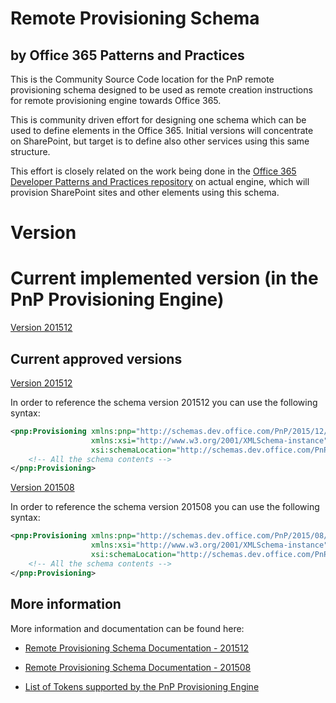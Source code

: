 # Remote Provisioning Schema
## by Office 365 Patterns and Practices
This is the Community Source Code location for the PnP remote provisioning schema designed to be used as remote 
creation instructions for remote provisioning engine towards Office 365. 

This is community driven effort for designing one schema which can be used to define elements in the Office 365. 
Initial versions will concentrate on SharePoint, but target is to define also other services using this same structure. 

This effort is closely related on the work being done in the 
[Office 365 Developer Patterns and Practices repository](https://github.com/OfficeDev/PnP-Sites-Core) on actual engine, 
which will provision SharePoint sites and other elements using this schema. 

# Version

# Current implemented version (in the PnP Provisioning Engine) 

[Version 201512](OfficeDevPnP.ProvisioningSchema/ProvisioningSchema-2015-12.xsd)

## Current approved versions

[Version 201512](OfficeDevPnP.ProvisioningSchema/ProvisioningSchema-2015-12.xsd)

In order to reference the schema version 201512 you can use the following syntax:

```xml
<pnp:Provisioning xmlns:pnp="http://schemas.dev.office.com/PnP/2015/12/ProvisioningSchema"
                  xmlns:xsi="http://www.w3.org/2001/XMLSchema-instance"
                  xsi:schemaLocation="http://schemas.dev.office.com/PnP/2015/12/ProvisioningSchema https://raw.githubusercontent.com/OfficeDev/PnP-Provisioning-Schema/master/OfficeDevPnP.ProvisioningSchema/ProvisioningSchema-2015-12.xsd">
	<!-- All the schema contents -->
</pnp:Provisioning>
```


[Version 201508](OfficeDevPnP.ProvisioningSchema/ProvisioningSchema-2015-08.xsd)

In order to reference the schema version 201508 you can use the following syntax:

```xml
<pnp:Provisioning xmlns:pnp="http://schemas.dev.office.com/PnP/2015/08/ProvisioningSchema"
                  xmlns:xsi="http://www.w3.org/2001/XMLSchema-instance"
                  xsi:schemaLocation="http://schemas.dev.office.com/PnP/2015/08/ProvisioningSchema https://raw.githubusercontent.com/OfficeDev/PnP-Provisioning-Schema/master/OfficeDevPnP.ProvisioningSchema/ProvisioningSchema-2015-08.xsd">
	<!-- All the schema contents -->
</pnp:Provisioning>
```

## More information
More information and documentation can be found here:

* [Remote Provisioning Schema Documentation - 201512](ProvisioningSchema-2015-12.md)

* [Remote Provisioning Schema Documentation - 201508](ProvisioningSchema-2015-08.md)

* [List of Tokens supported by the PnP Provisioning Engine](https://github.com/OfficeDev/PnP-Sites-Core/blob/master/Core/ProvisioningEngineTokens.md)
